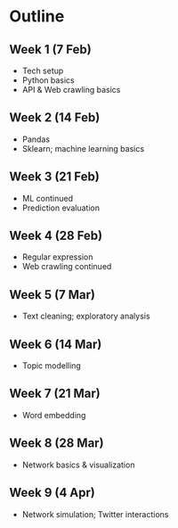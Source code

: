 # Outline

## Week 1 (7 Feb)
- Tech setup
- Python basics 
- API & Web crawling basics


## Week 2 (14 Feb)
- Pandas 
- Sklearn; machine learning basics


## Week 3 (21 Feb)
- ML continued
- Prediction evaluation


## Week 4 (28 Feb) 
- Regular expression 
- Web crawling continued 


## Week 5 (7 Mar) 
- Text cleaning; exploratory analysis


## Week 6 (14 Mar)
- Topic modelling


## Week 7 (21 Mar)
- Word embedding 


## Week 8 (28 Mar)
- Network basics & visualization 


## Week 9 (4 Apr)
- Network simulation; Twitter interactions






